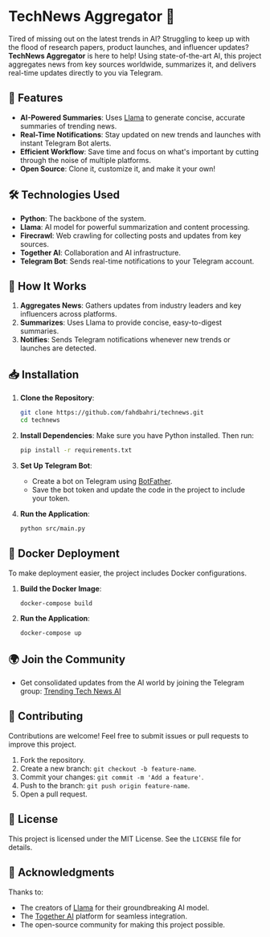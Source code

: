 # TechNews Aggregator 🚀

Tired of missing out on the latest trends in AI? Struggling to keep up with the flood of research papers, product launches, and influencer updates? **TechNews Aggregator** is here to help! Using state-of-the-art AI, this project aggregates news from key sources worldwide, summarizes it, and delivers real-time updates directly to you via Telegram.

## 🌟 Features

- **AI-Powered Summaries**: Uses [Llama](https://github.com/facebookresearch/llama) to generate concise, accurate summaries of trending news.
- **Real-Time Notifications**: Stay updated on new trends and launches with instant Telegram Bot alerts.
- **Efficient Workflow**: Save time and focus on what's important by cutting through the noise of multiple platforms.
- **Open Source**: Clone it, customize it, and make it your own!

## 🛠️ Technologies Used

- **Python**: The backbone of the system.
- **Llama**: AI model for powerful summarization and content processing.
- **Firecrawl**: Web crawling for collecting posts and updates from key sources.
- **Together AI**: Collaboration and AI infrastructure.
- **Telegram Bot**: Sends real-time notifications to your Telegram account.

## 🚀 How It Works

1. **Aggregates News**: Gathers updates from industry leaders and key influencers across platforms.
2. **Summarizes**: Uses Llama to provide concise, easy-to-digest summaries.
3. **Notifies**: Sends Telegram notifications whenever new trends or launches are detected.

## 📥 Installation

1. **Clone the Repository**:
   ```bash
   git clone https://github.com/fahdbahri/technews.git
   cd technews
   ```

2. **Install Dependencies**:
   Make sure you have Python installed. Then run:
   ```bash
   pip install -r requirements.txt
   ```

3. **Set Up Telegram Bot**:
   - Create a bot on Telegram using [BotFather](https://core.telegram.org/bots#botfather).
   - Save the bot token and update the code in the project to include your token.

4. **Run the Application**:
   ```bash
   python src/main.py
   ```

## 🔅 Docker Deployment

To make deployment easier, the project includes Docker configurations.

1. **Build the Docker Image**:
   ```bash
   docker-compose build
   ```

2. **Run the Application**:
   ```bash
   docker-compose up
   ```

## 🌍 Join the Community

- Get consolidated updates from the AI world by joining the Telegram group: [Trending Tech News AI](https://t.me/trendingtechnewsai)

## 🤝 Contributing

Contributions are welcome! Feel free to submit issues or pull requests to improve this project.

1. Fork the repository.
2. Create a new branch: `git checkout -b feature-name`.
3. Commit your changes: `git commit -m 'Add a feature'`.
4. Push to the branch: `git push origin feature-name`.
5. Open a pull request.

## 📜 License

This project is licensed under the MIT License. See the `LICENSE` file for details.

## 🙌 Acknowledgments

Thanks to:
- The creators of [Llama](https://github.com/facebookresearch/llama) for their groundbreaking AI model.
- The [Together AI](https://together.xyz/) platform for seamless integration.
- The open-source community for making this project possible.

